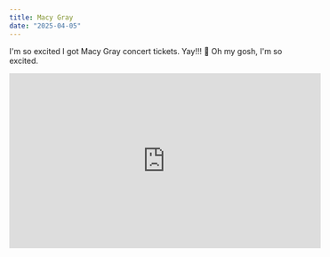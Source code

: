 ```yaml
---
title: Macy Gray
date: "2025-04-05"
---
```


I'm so excited I got Macy Gray concert tickets. Yay!!! 🙌  Oh my gosh, I'm so excited.  

<iframe width="560" height="315" src="https://www.youtube.com/embed/j1jjqQz6gzw?si=ody_F-6HdQ47VKUm" title="YouTube video player" frameborder="0" allow="accelerometer; autoplay; clipboard-write; encrypted-media; gyroscope; picture-in-picture; web-share" referrerpolicy="strict-origin-when-cross-origin" allowfullscreen></iframe>